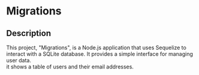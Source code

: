 # Migrations

## Description
This project, "Migrations", is a Node.js application that uses Sequelize to interact with a SQLite database. It provides a simple interface for managing user data. <br>
it shows a table of users and their email addresses. <br>
